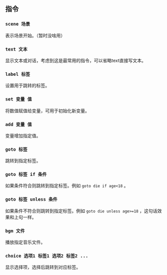 ## 指令
### `scene 场景`
表示场景开始。（暂时没啥用）

### `text 文本`
显示文本或对话，考虑到这是最常用的指令，可以省略text直接写文本。

### `label 标签`
设置用于跳转的标签。

### `set 变量 值`
将数值赋值给变量，可用于初始化新变量。

### `add 变量 值`
变量增加指定值。

### `goto 标签`
跳转到指定标签。

### `goto 标签 if 条件`
如果条件符合则跳转到指定标签。例如 `goto die if age<18` 。

### `goto 标签 unless 条件`
如果条件不符合则跳转到指定标签。例如 `goto die unless age>=18` ，这句话效果和上句一样。

### `bgm 文件`
播放指定音乐文件。

### `choice 选项1 标签1 选项2 标签2 ...`
显示选择项，选择后跳转到对应标签。
